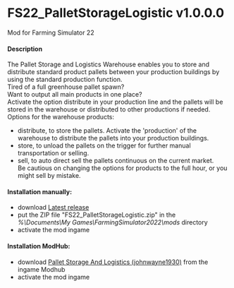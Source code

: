 # FS22_PalletStorageLogistic v1.0.0.0
Mod for Farming Simulator 22 

#### Description
The Pallet Storage and Logistics Warehouse enables you to store and distribute standard product pallets between your production buildings by using the standard production function.  
Tired of a full greenhouse pallet spawn?  
Want to output all main products in one place?  
Activate the option distribute in your production line and the pallets will be stored in the warehouse or distributed to other productions if needed.  
Options for the warehouse products:  
* distribute, to store the pallets. Activate the 'production' of the warehouse to distribute the pallets into your production buildings.
* store, to unload the pallets on the trigger for further manual transportation or selling.
* sell, to auto direct sell the pallets continuous on the current market.  
Be cautious on changing the options for products to the full hour, or you might sell by mistake.

#### Installation manually:
* download [Latest release](https://github.com/johnwayne1930/FS22_PalletStorageLogistic/releases/latest)
* put the ZIP file "FS22_PalletStorageLogistic.zip" in the  
_%\Documents\My Games\FarmingSimulator2022\mods_ directory
* activate the mod ingame

#### Installation ModHub:
* download [Pallet Storage And Logistics (johnwayne1930)]() from the ingame Modhub
* activate the mod ingame
